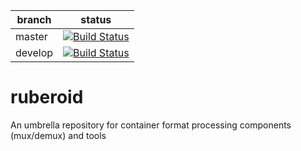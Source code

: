 branch|status
----|----
master | [![Build Status](https://travis-ci.org/sorsarre/ruberoid.svg?branch=master)](https://travis-ci.org/sorsarre/ruberoid)
develop | [![Build Status](https://travis-ci.org/sorsarre/ruberoid.svg?branch=develop)](https://travis-ci.org/sorsarre/ruberoid)

# ruberoid
An umbrella repository for container format processing components (mux/demux) and tools
